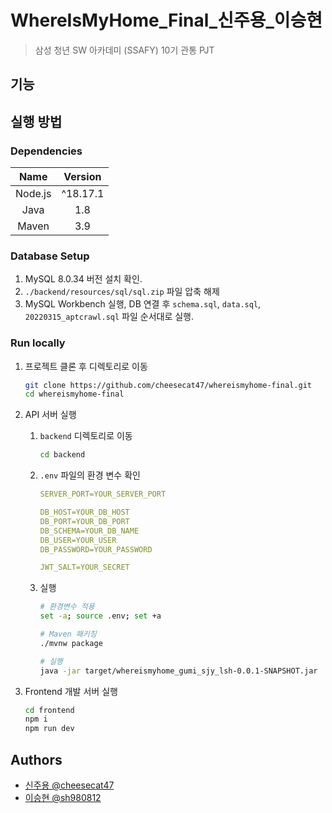 # WhereIsMyHome_Final_신주용_이승현

> 삼성 청년 SW 아카데미 (SSAFY) 10기 관통 PJT

## 기능

## 실행 방법

### Dependencies

|  Name   | Version  |
|:-------:|:--------:|
| Node.js | ^18.17.1 |
|  Java   |   1.8    |
|  Maven  |   3.9    |

### Database Setup

1. MySQL 8.0.34 버전 설치 확인.
2. `./backend/resources/sql/sql.zip` 파일 압축 해제
3. MySQL Workbench 실행, DB 연결 후 `schema.sql`, `data.sql`, `20220315_aptcrawl.sql` 파일 순서대로 실행.

### Run locally

1. 프로젝트 클론 후 디렉토리로 이동

    ```bash
    git clone https://github.com/cheesecat47/whereismyhome-final.git
    cd whereismyhome-final
    ```

2. API 서버 실행

    1. `backend` 디렉토리로 이동

       ```bash
       cd backend
       ```

    2. `.env` 파일의 환경 변수 확인

       ```yaml
       SERVER_PORT=YOUR_SERVER_PORT
       
       DB_HOST=YOUR_DB_HOST 
       DB_PORT=YOUR_DB_PORT 
       DB_SCHEMA=YOUR_DB_NAME 
       DB_USER=YOUR_USER 
       DB_PASSWORD=YOUR_PASSWORD
       
       JWT_SALT=YOUR_SECRET
       ```   

    3. 실행
       
       ```bash 
       # 환경변수 적용
       set -a; source .env; set +a
       
       # Maven 패키징
       ./mvnw package
       
       # 실행 
       java -jar target/whereismyhome_gumi_sjy_lsh-0.0.1-SNAPSHOT.jar 
       ```

3. Frontend 개발 서버 실행

   ```bash
   cd frontend
   npm i
   npm run dev
   ```

## Authors

- [신주용 @cheesecat47](https://lab.ssafy.com/cheesecat47)
- [이승현 @sh980812](https://lab.ssafy.com/sh980812)

